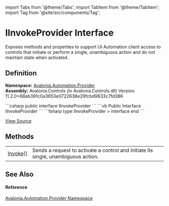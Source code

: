 import Tabs from '@theme/Tabs'; 
import TabItem from '@theme/TabItem'; 
import Tag from '@site/src/components/Tag'; 

# IInvokeProvider Interface


Exposes methods and properties to support UI Automation client access to controls that initiate or perform a single, unambiguous action and do not maintain state when activated.



## Definition
**Namespace:** <a href="N_Avalonia_Automation_Provider">Avalonia.Automation.Provider</a>  
**Assembly:** Avalonia.Controls (in Avalonia.Controls.dll) Version: 11.2.0+68ab391c0a3653e0722638e29fcbd9633c7fd386

<Tabs groupId="api-code-preview">
<TabItem value="csharp" label="C#">
```csharp
public interface IInvokeProvider
```
</TabItem>
<TabItem value="vb" label="VB">
```vb
Public Interface IInvokeProvider
```
</TabItem>
<TabItem value="fsharp" label="F#">
```fsharp
type IInvokeProvider = interface end
```
</TabItem>
</Tabs>



<a href="https://github.com/AvaloniaUI/Avalonia/tree/master/srcAvalonia.Controls/Automation/Provider/IInvokeProvider.cs" title="View the source code">View Source</a>



## Methods
<table>
<tr>
<td><a href="M_Avalonia_Automation_Provider_IInvokeProvider_Invoke">Invoke()</a></td>
<td>Sends a request to activate a control and initiate its single, unambiguous action.</td>
</tr>
</table>

## See Also


#### Reference
<a href="N_Avalonia_Automation_Provider">Avalonia.Automation.Provider Namespace</a>  
